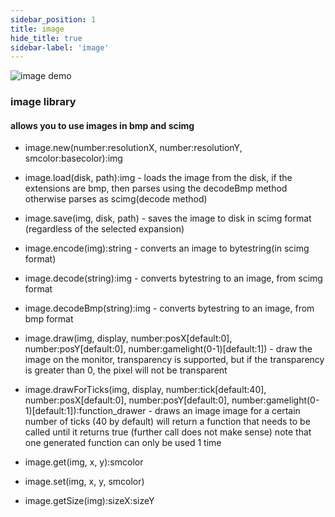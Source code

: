 ```yaml
---
sidebar_position: 1
title: image
hide_title: true
sidebar-label: 'image'
---
```


![image demo](/img/image_demo.png)

### image library
#### allows you to use images in bmp and scimg
* image.new(number:resolutionX, number:resolutionY, smcolor:basecolor):img
* image.load(disk, path):img - loads the image from the disk, if the extensions are bmp, then parses using the decodeBmp method
otherwise parses as scimg(decode method)
* image.save(img, disk, path) - saves the image to disk in scimg format (regardless of the selected expansion)

* image.encode(img):string - converts an image to bytestring(in scimg format)
* image.decode(string):img - converts bytestring to an image, from scimg format
* image.decodeBmp(string):img - converts bytestring to an image, from bmp format

* image.draw(img, display, number:posX[default:0], number:posY[default:0], number:gamelight(0-1)[default:1]) - 
draw the image on the monitor, transparency is supported, but if the transparency is greater than 0, the pixel will not be transparent
* image.drawForTicks(img, display, number:tick[default:40], number:posX[default:0], number:posY[default:0], number:gamelight(0-1)[default:1]):function_drawer -
draws an image image for a certain number of ticks (40 by default)
will return a function that needs to be called until it returns true (further call does not make sense)
note that one generated function can only be used 1 time
* image.get(img, x, y):smcolor
* image.set(img, x, y, smcolor)
* image.getSize(img):sizeX:sizeY